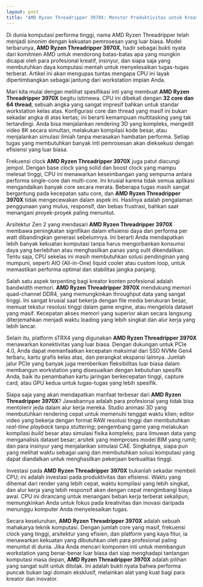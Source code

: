 ```yaml
---
layout: post
title: "AMD Ryzen Threadripper 3970X: Monster Produktivitas untuk Kreator Konten Profesional"
---
```


Di dunia komputasi performa tinggi, nama AMD Ryzen Threadripper telah menjadi sinonim dengan kekuatan pemrosesan yang luar biasa. Model terbarunya, **AMD Ryzen Threadripper 3970X**, hadir sebagai bukti nyata dari komitmen AMD untuk mendorong batas-batas apa yang mungkin dicapai oleh para profesional kreatif, insinyur, dan siapa saja yang membutuhkan daya komputasi mentah untuk menyelesaikan tugas-tugas terberat. Artikel ini akan mengupas tuntas mengapa CPU ini layak dipertimbangkan sebagai jantung dari workstation impian Anda.

Mari kita mulai dengan melihat spesifikasi inti yang membuat **AMD Ryzen Threadripper 3970X** begitu istimewa. CPU ini dibekali dengan **32 core dan 64 thread**, sebuah angka yang sangat impresif bahkan untuk standar workstation kelas atas. Konfigurasi core dan thread yang masif ini bukan sekadar angka di atas kertas; ini berarti kemampuan multitasking yang tak tertandingi. Anda bisa menjalankan rendering 3D yang kompleks, mengedit video 8K secara simultan, melakukan kompilasi kode besar, atau menjalankan simulasi ilmiah tanpa merasakan hambatan performa. Setiap tugas yang membutuhkan banyak inti pemrosesan akan dieksekusi dengan efisiensi yang luar biasa.

Frekuensi clock **AMD Ryzen Threadripper 3970X** juga patut diacungi jempol. Dengan base clock yang solid dan boost clock yang mampu melesat tinggi, CPU ini menawarkan keseimbangan yang sempurna antara performa single-core dan multi-core. Ini krusial karena tidak semua aplikasi mengandalkan banyak core secara merata. Beberapa tugas masih sangat bergantung pada kecepatan satu core, dan **AMD Ryzen Threadripper 3970X** tidak mengecewakan dalam aspek ini. Hasilnya adalah pengalaman penggunaan yang mulus, responsif, dan bebas frustrasi, bahkan saat menangani proyek-proyek paling menuntut.

Arsitektur Zen 2 yang mendasari **AMD Ryzen Threadripper 3970X** membawa peningkatan signifikan dalam efisiensi daya dan performa per watt dibandingkan generasi sebelumnya. Ini berarti Anda mendapatkan lebih banyak kekuatan komputasi tanpa harus mengorbankan konsumsi daya yang berlebihan atau menghasilkan panas yang sulit dikendalikan. Tentu saja, CPU sekelas ini masih membutuhkan solusi pendinginan yang mumpuni, seperti AIO (All-in-One) liquid cooler atau custom loop, untuk memastikan performa optimal dan stabilitas jangka panjang.

Salah satu aspek terpenting bagi kreator konten profesional adalah bandwidth memori. **AMD Ryzen Threadripper 3970X** mendukung memori quad-channel DDR4, yang memungkinkan throughput data yang sangat tinggi. Ini sangat krusial saat bekerja dengan file media berukuran besar, memuat tekstur resolusi tinggi dalam game engine, atau mengelola dataset yang masif. Kecepatan akses memori yang superior akan secara langsung diterjemahkan menjadi waktu loading yang lebih singkat dan alur kerja yang lebih lancar.

Selain itu, platform sTRX4 yang digunakan **AMD Ryzen Threadripper 3970X** menawarkan konektivitas yang luar biasa. Dengan dukungan untuk PCIe 4.0, Anda dapat memanfaatkan kecepatan maksimal dari SSD NVMe Gen4 terbaru, kartu grafis kelas atas, dan perangkat ekspansi lainnya. Jumlah jalur PCIe yang banyak juga memberikan fleksibilitas luar biasa dalam membangun workstation yang disesuaikan dengan kebutuhan spesifik Anda, baik itu penambahan kartu jaringan berkecepatan tinggi, capture card, atau GPU kedua untuk tugas-tugas yang lebih spesifik.

Siapa saja yang akan mendapatkan manfaat terbesar dari **AMD Ryzen Threadripper 3970X**? Jawabannya adalah para profesional yang tidak bisa mentolerir jeda dalam alur kerja mereka. Studio animasi 3D yang membutuhkan rendering cepat untuk memenuhi tenggat waktu klien; editor video yang bekerja dengan format RAW resolusi tinggi dan membutuhkan *real-time playback* tanpa *stuttering*; pengembang game yang melakukan kompilasi *build* besar atau simulasi fisika kompleks; para ilmuwan data yang menganalisis dataset besar; arsitek yang memproses model BIM yang rumit; dan para insinyur yang menjalankan simulasi CAE. Singkatnya, siapa pun yang melihat waktu sebagai uang dan membutuhkan solusi komputasi yang dapat diandalkan untuk menghasilkan pekerjaan berkualitas tinggi.

Investasi pada **AMD Ryzen Threadripper 3970X** bukanlah sekadar membeli CPU; ini adalah investasi pada produktivitas dan efisiensi. Waktu yang dihemat dari render yang lebih cepat, waktu kompilasi yang lebih singkat, dan alur kerja yang lebih responsif akan dengan cepat mengimbangi biaya awal. CPU ini dirancang untuk menangani beban kerja terberat sekalipun, memungkinkan Anda untuk fokus pada kreativitas dan inovasi daripada menunggu komputer Anda menyelesaikan tugas.

Secara keseluruhan, **AMD Ryzen Threadripper 3970X** adalah sebuah mahakarya teknik komputasi. Dengan jumlah core yang masif, frekuensi clock yang tinggi, arsitektur yang efisien, dan platform yang kaya fitur, ia menawarkan kekuatan yang dibutuhkan oleh para profesional paling menuntut di dunia. Jika Anda mencari komponen inti untuk membangun workstation yang benar-benar luar biasa dan siap menghadapi tantangan komputasi masa depan, **AMD Ryzen Threadripper 3970X** adalah pilihan yang sangat sulit untuk ditolak. Ini adalah bukti nyata bahwa performa puncak bukan lagi domain eksklusif, melainkan alat yang kuat bagi para kreator dan inovator.
